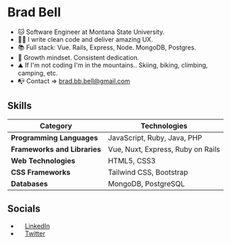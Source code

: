 # Brad Bell
- 🐱 Software Engineer at Montana State University.
- ✍🏼 I write clean code and deliver amazing UX.
- 📚 Full stack: Vue. Rails, Express, Node. MongoDB, Postgres.
- 🌱 Growth mindset. Consistent dedication.
- ⛰️ If I'm not coding I'm in the mountains.. Skiing, biking, climbing, camping, etc.
- 📭 Contact => brad.bb.bell@gmail.com

## Skills

| **Category**            | **Technologies**                             |
|-------------------------|----------------------------------------------|
| **Programming Languages** | JavaScript, Ruby, Java, PHP                  |
| **Frameworks and Libraries** | Vue, Nuxt, Express, Ruby on Rails           |
| **Web Technologies**     | HTML5, CSS3                                  |
| **CSS Frameworks**       | Tailwind CSS, Bootstrap                      |
| **Databases**            | MongoDB, PostgreSQL                          |


## Socials

- <img src="https://raw.githubusercontent.com/danielcranney/readme-generator/main/public/icons/socials/linkedin.svg" width="12" height="12" /> [LinkedIn](https://www.linkedin.com/in/brad-bb-bell)
- <img src="https://raw.githubusercontent.com/danielcranney/readme-generator/main/public/icons/socials/twitter.svg" width="12" height="12" /> [Twitter](https://www.twitter.com/dadmodebb)
